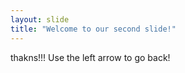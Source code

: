 ```yaml
---
layout: slide
title: "Welcome to our second slide!"
---
```

thakns!!!
Use the left arrow to go back!
